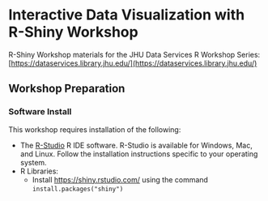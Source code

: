 # Interactive Data Visualization with R-Shiny Workshop
R-Shiny Workshop materials for the JHU Data Services R Workshop Series: [https://dataservices.library.jhu.edu/](https://dataservices.library.jhu.edu/)

## Workshop Preparation

### Software Install
This workshop requires installation of the following:

* The [R-Studio](https://rstudio.com/products/rstudio/download) R IDE software. R-Studio is available for Windows, Mac, and Linux. Follow the installation instructions specific to your operating system.
* R Libraries:
  * Install https://shiny.rstudio.com/ using the command `install.packages("shiny")`
